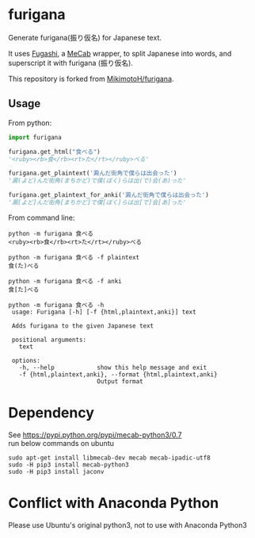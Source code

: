 # furigana

Generate furigana(振り仮名) for Japanese text.

It uses [Fugashi](https://github.com/polm/fugashi),
a [MeCab](https://taku910.github.io/mecab/) wrapper,
to split Japanese into words, and superscript it with furigana (振り仮名).

This repository is forked from [MikimotoH/furigana](https://github.com/MikimotoH/furigana).

## Usage

From python:
```python
import furigana

furigana.get_html("食べる")
'<ruby><rb>食</rb><rt>た</rt></ruby>べる'

furigana.get_plaintext('澱んだ街角で僕らは出会った')
'澱(よど)んだ街角(まちかど)で僕(ぼく)らは出(で)会(あ)った'

furigana.get_plaintext_for_anki('澱んだ街角で僕らは出会った')
'澱[よど]んだ街角[まちかど]で僕[ぼく]らは出[で]会[あ]った'
```

From command line:

```shell
python -m furigana 食べる
<ruby><rb>食</rb><rt>た</rt></ruby>べる

python -m furigana 食べる -f plaintext
食(た)べる

python -m furigana 食べる -f anki
食[た]べる

python -m furigana 食べる -h
 usage: Furigana [-h] [-f {html,plaintext,anki}] text
 
 Adds furigana to the given Japanese text
 
 positional arguments:
   text
 
 options:
   -h, --help            show this help message and exit
   -f {html,plaintext,anki}, --format {html,plaintext,anki}
                         Output format
```

# Dependency
See https://pypi.python.org/pypi/mecab-python3/0.7 <br/>
run below commands on ubuntu 
```
sudo apt-get install libmecab-dev mecab mecab-ipadic-utf8
sudo -H pip3 install mecab-python3
sudo -H pip3 install jaconv
```

# Conflict with Anaconda Python
Please use Ubuntu's original python3, not to use with Anaconda Python3
